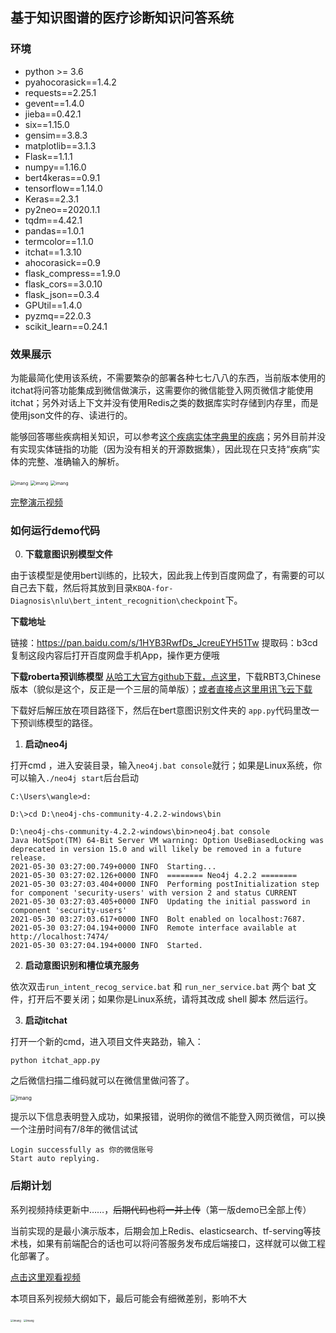 ## 基于知识图谱的医疗诊断知识问答系统

### 环境

- python    >= 3.6
- pyahocorasick==1.4.2
- requests==2.25.1
- gevent==1.4.0
- jieba==0.42.1
- six==1.15.0
- gensim==3.8.3
- matplotlib==3.1.3
- Flask==1.1.1
- numpy==1.16.0
- bert4keras==0.9.1
- tensorflow==1.14.0
- Keras==2.3.1
- py2neo==2020.1.1
- tqdm==4.42.1
- pandas==1.0.1
- termcolor==1.1.0
- itchat==1.3.10
- ahocorasick==0.9
- flask_compress==1.9.0
- flask_cors==3.0.10
- flask_json==0.3.4
- GPUtil==1.4.0
- pyzmq==22.0.3
- scikit_learn==0.24.1

### 效果展示

为能最简化使用该系统，不需要繁杂的部署各种七七八八的东西，当前版本使用的itchat将问答功能集成到微信做演示，这需要你的微信能登入网页微信才能使用itchat；另外对话上下文并没有使用Redis之类的数据库实时存储到内存里，而是使用json文件的存、读进行的。

能够回答哪些疾病相关知识，可以参考[这个疾病实体字典里的疾病](https://github.com/wangle1218/KBQA-for-Diagnosis/blob/main/knowledge_extraction/bilstm_crf/checkpoint/diseases.json)；另外目前并没有实现实体链指的功能（因为没有相关的开源数据集），因此现在只支持“疾病”实体的完整、准确输入的解析。

<img src="./img/微信图片_20210604135937.jpg" alt="imang" style="zoom:50%;" />

<img src="./img/微信图片_20210604135949.jpg" alt="imang" style="zoom:50%;" />

<img src="./img/微信图片_20210604135943.jpg" alt="imang" style="zoom:50%;" />

[完整演示视频](https://www.bilibili.com/video/BV1Np4y1471Z/)

### 如何运行demo代码

0. **下载意图识别模型文件**

由于该模型是使用bert训练的，比较大，因此我上传到百度网盘了，有需要的可以自己去下载，然后将其放到目录`KBQA-for-Diagnosis\nlu\bert_intent_recognition\checkpoint`下。

**下载地址**

链接：https://pan.baidu.com/s/1HYB3RwfDs_JcreuEYH51Tw 
提取码：b3cd 
复制这段内容后打开百度网盘手机App，操作更方便哦

**下载roberta预训练模型**
[从哈工大官方github下载，点这里](https://github.com/ymcui/Chinese-BERT-wwm#%E4%B8%AD%E6%96%87%E6%A8%A1%E5%9E%8B%E4%B8%8B%E8%BD%BD)，下载RBT3,Chinese 版本（貌似是这个，反正是一个三层的简单版）；[或者直接点这里用讯飞云下载](http://pan.iflytek.com/#/link/275E5B46185C982D4AF5AC295E1651B6)

下载好后解压放在项目路径下，然后在bert意图识别文件夹的 `app.py`代码里改一下预训练模型的路径。

1. **启动neo4j**

打开cmd ，进入安装目录，输入`neo4j.bat console`就行；如果是Linux系统，你可以输入`./neo4j start`后台启动

```
C:\Users\wangle>d:

D:\>cd D:\neo4j-chs-community-4.2.2-windows\bin

D:\neo4j-chs-community-4.2.2-windows\bin>neo4j.bat console
Java HotSpot(TM) 64-Bit Server VM warning: Option UseBiasedLocking was deprecated in version 15.0 and will likely be removed in a future release.
2021-05-30 03:27:00.749+0000 INFO  Starting...
2021-05-30 03:27:02.126+0000 INFO  ======== Neo4j 4.2.2 ========
2021-05-30 03:27:03.404+0000 INFO  Performing postInitialization step for component 'security-users' with version 2 and status CURRENT
2021-05-30 03:27:03.405+0000 INFO  Updating the initial password in component 'security-users'
2021-05-30 03:27:03.617+0000 INFO  Bolt enabled on localhost:7687.
2021-05-30 03:27:04.194+0000 INFO  Remote interface available at http://localhost:7474/
2021-05-30 03:27:04.194+0000 INFO  Started.
```

2. **启动意图识别和槽位填充服务**

依次双击`run_intent_recog_service.bat` 和 `run_ner_service.bat` 两个 bat 文件，打开后不要关闭；如果你是Linux系统，请将其改成 shell 脚本 然后运行。

3. **启动itchat**

打开一个新的cmd，进入项目文件夹路劲，输入：

```
python itchat_app.py
```

之后微信扫描二维码就可以在微信里做问答了。

<img src="./img/itchat登入.jpg" alt="imang" style="zoom:60%;" />

提示以下信息表明登入成功，如果报错，说明你的微信不能登入网页微信，可以换一个注册时间有7/8年的微信试试

```
Login successfully as 你的微信账号
Start auto replying.
```

### 后期计划

系列视频持续更新中……，~~后期代码也将一并上传~~（第一版demo已全部上传）

当前实现的是最小演示版本，后期会加上Redis、elasticsearch、tf-serving等技术栈，如果有前端配合的话也可以将问答服务发布成后端接口，这样就可以做工程化部署了。

[点击这里观看视频](https://www.bilibili.com/video/BV1ev4y1o7zj/)

本项目系列视频大纲如下，最后可能会有细微差别，影响不大

<img src="./img/4.png" alt="imang" style="zoom:30%;" />

<img src="./img/5.png" alt="imang" style="zoom:30%;" />
